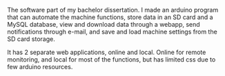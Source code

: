 The software part of my bachelor dissertation. I made an arduino program that can automate the machine functions, store data in an SD card and a MySQL database, view and download data through a webapp, send notifications through e-mail, and save and load machine settings from the SD card storage.

It has 2 separate web applications, online and local. Online for remote monitoring, and local for most of the functions, but has limited css due to few arduino resources.
